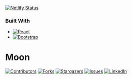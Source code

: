 [![Netlify Status](https://api.netlify.com/api/v1/badges/e82660c3-f514-41d5-875b-57766ec81b19/deploy-status)](https://app.netlify.com/sites/teal-treacle-be052e/deploys)

### Built With
* [![React][React.js]][React-url]
* [![Bootstrap][Bootstrap.com]][Bootstrap-url]

<h1> Moon </h1>



<!-- PROJECT SHIELDS -->
<!--
*** I'm using markdown "reference style" links for readability.
*** Reference links are enclosed in brackets [ ] instead of parentheses ( ).
*** See the bottom of this document for the declaration of the reference variables
*** for contributors-url, forks-url, etc. This is an optional, concise syntax you may use.
*** https://www.markdownguide.org/basic-syntax/#reference-style-links
-->
[![Contributors][contributors-shield]][contributors-url]
[![Forks][forks-shield]][forks-url]
[![Stargazers][stars-shield]][stars-url]
[![Issues][issues-shield]][issues-url]
[![LinkedIn][linkedin-shield]][linkedin-url]





[contributors-shield]: https://img.shields.io/github/contributors/afkborn/moon-demo.svg?style=for-the-badge
[contributors-url]: https://github.com/afkborn/moon-demo/graphs/contributors
[forks-shield]: https://img.shields.io/github/forks/afkborn/moon-demo.svg?style=for-the-badge
[forks-url]: https://github.com/afkborn/moon-demo/network/members
[stars-shield]: https://img.shields.io/github/stars/afkborn/moon-demo.svg?style=for-the-badge
[stars-url]: https://github.com/afkborn/moon-demo/stargazers
[issues-shield]: https://img.shields.io/github/issues/afkborn/moon-demo.svg?style=for-the-badge
[issues-url]: https://github.com/afkborn/moon-demo/issues
[linkedin-shield]: https://img.shields.io/badge/-LinkedIn-black.svg?style=for-the-badge&logo=linkedin&colorB=555
[linkedin-url]: https://www.linkedin.com/in/bilgehankalay/
[React.js]: https://img.shields.io/badge/React-20232A?style=for-the-badge&logo=react&logoColor=61DAFB
[React-url]: https://reactjs.org/
[Bootstrap.com]: https://img.shields.io/badge/Bootstrap-563D7C?style=for-the-badge&logo=bootstrap&logoColor=white
[Bootstrap-url]: https://getbootstrap.com